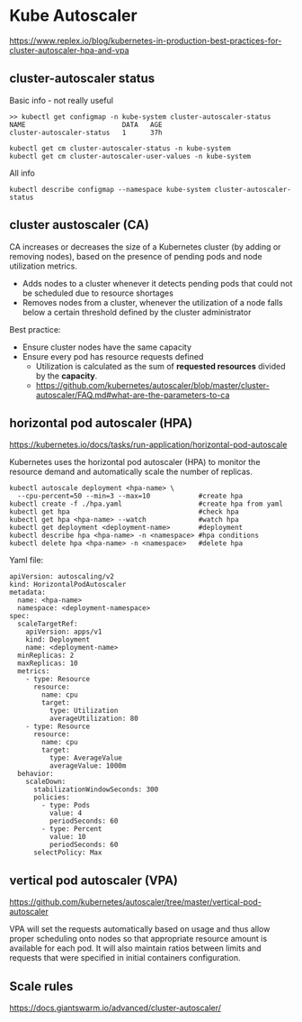 # Kube Autoscaler

https://www.replex.io/blog/kubernetes-in-production-best-practices-for-cluster-autoscaler-hpa-and-vpa


## cluster-autoscaler status
Basic info - not really useful
```
>> kubectl get configmap -n kube-system cluster-autoscaler-status
NAME                        DATA   AGE
cluster-autoscaler-status   1      37h

kubectl get cm cluster-autoscaler-status -n kube-system
kubectl get cm cluster-autoscaler-user-values -n kube-system
```
All info
```
kubectl describe configmap --namespace kube-system cluster-autoscaler-status
```

## cluster austoscaler (CA)
CA increases or decreases the size of a Kubernetes cluster (by adding or removing nodes), based on the presence of pending pods and node utilization metrics.
- Adds nodes to a cluster whenever it detects pending pods that could not be scheduled due to resource shortages
- Removes nodes from a cluster, whenever the utilization of a node falls below a certain threshold defined by the cluster administrator

Best practice:
- Ensure cluster nodes have the same capacity
- Ensure every pod has resource requests defined
  - Utilization is calculated as the sum of **requested resources** divided by the **capacity**.
  - https://github.com/kubernetes/autoscaler/blob/master/cluster-autoscaler/FAQ.md#what-are-the-parameters-to-ca

## horizontal pod autoscaler (HPA)
https://kubernetes.io/docs/tasks/run-application/horizontal-pod-autoscale

Kubernetes uses the horizontal pod autoscaler (HPA) to monitor the resource demand and automatically scale the number of replicas. 

```      
kubectl autoscale deployment <hpa-name> \
  --cpu-percent=50 --min=3 --max=10            #create hpa
kubectl create -f ./hpa.yaml                   #create hpa from yaml
kubectl get hpa                                #check hpa
kubectl get hpa <hpa-name> --watch             #watch hpa
kubectl get deployment <deployment-name>       #deployment
kubectl describe hpa <hpa-name> -n <namespace> #hpa conditions
kubectl delete hpa <hpa-name> -n <namespace>   #delete hpa
```

Yaml file:
```
apiVersion: autoscaling/v2
kind: HorizontalPodAutoscaler
metadata:
  name: <hpa-name>
  namespace: <deployment-namespace>
spec:
  scaleTargetRef:
    apiVersion: apps/v1
    kind: Deployment
    name: <deployment-name>
  minReplicas: 2
  maxReplicas: 10
  metrics:
    - type: Resource
      resource:
        name: cpu
        target:
          type: Utilization
          averageUtilization: 80
    - type: Resource
      resource:
        name: cpu
        target:
          type: AverageValue
          averageValue: 1000m
  behavior:
    scaleDown:
      stabilizationWindowSeconds: 300
      policies:
        - type: Pods
          value: 4
          periodSeconds: 60
        - type: Percent
          value: 10
          periodSeconds: 60
      selectPolicy: Max
```

## vertical pod autoscaler (VPA)
https://github.com/kubernetes/autoscaler/tree/master/vertical-pod-autoscaler

VPA will set the requests automatically based on usage and thus allow proper scheduling onto nodes so that appropriate resource amount is available for each pod. It will also maintain ratios between limits and requests that were specified in initial containers configuration.

## Scale rules
https://docs.giantswarm.io/advanced/cluster-autoscaler/
